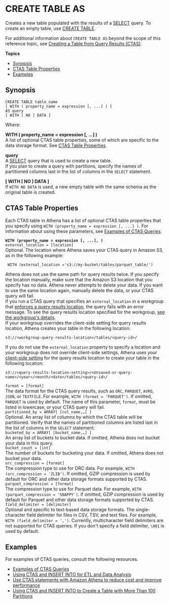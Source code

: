 # CREATE TABLE AS<a name="create-table-as"></a>

Creates a new table populated with the results of a [SELECT](select.md) query\. To create an empty table, use [CREATE TABLE](create-table.md)\.

For additional information about `CREATE TABLE AS` beyond the scope of this reference topic, see [Creating a Table from Query Results \(CTAS\)](ctas.md)\.

**Topics**
+ [Synopsis](#synopsis)
+ [CTAS Table Properties](#ctas-table-properties)
+ [Examples](#ctas-table-examples)

## Synopsis<a name="synopsis"></a>

```
CREATE TABLE table_name
[ WITH ( property_name = expression [, ...] ) ]
AS query
[ WITH [ NO ] DATA ]
```

Where:

**WITH \( property\_name = expression \[, \.\.\.\] \)**  
A list of optional CTAS table properties, some of which are specific to the data storage format\. See [CTAS Table Properties](#ctas-table-properties)\.

**query**  
A [SELECT](select.md) query that is used to create a new table\.  
If you plan to create a query with partitions, specify the names of partitioned columns last in the list of columns in the `SELECT` statement\.

**\[ WITH \[ NO \] DATA \]**  
If `WITH NO DATA` is used, a new empty table with the same schema as the original table is created\.

## CTAS Table Properties<a name="ctas-table-properties"></a>

Each CTAS table in Athena has a list of optional CTAS table properties that you specify using `WITH (property_name = expression [, ...] )`\. For information about using these parameters, see [Examples of CTAS Queries](ctas-examples.md)\.

**`WITH (property_name = expression [, ...], )`**    
`external_location = [location]`   
Optional\. The location where Athena saves your CTAS query in Amazon S3, as in the following example:  

```
 WITH (external_location ='s3://my-bucket/tables/parquet_table/')
```
Athena does not use the same path for query results twice\. If you specify the location manually, make sure that the Amazon S3 location that you specify has no data\. Athena never attempts to delete your data\. If you want to use the same location again, manually delete the data, or your CTAS query will fail\.  
If you run a CTAS query that specifies an `external_location` in a workgroup that [enforces a query results location](workgroups-settings-override.md), the query fails with an error message\. To see the query results location specified for the workgroup, [see the workgroup's details](workgroups-create-update-delete.md#viewing-details-workgroups)\.  
If your workgroup overrides the client\-side setting for query results location, Athena creates your table in the following location:  

```
s3://<workgroup-query-results-location>/tables/<query-id>/
```
If you do not use the `external_location` property to specify a location and your workgroup does not override client\-side settings, Athena uses your [client\-side setting](querying.md#query-results-specify-location-console) for the query results location to create your table in the following location:  

```
s3://<query-results-location-setting>/<Unsaved-or-query-name>/<year>/<month/<date>/tables/<query-id>/
```  
`format = [format]`  
The data format for the CTAS query results, such as `ORC`, `PARQUET`, `AVRO`, `JSON`, or `TEXTFILE`\. For example, `WITH (format = 'PARQUET')`\. If omitted, `PARQUET` is used by default\. The name of this parameter, `format`, must be listed in lowercase, or your CTAS query will fail\.  
`partitioned_by = ARRAY[ [col_name,…] ]`  
Optional\. An array list of columns by which the CTAS table will be partitioned\. Verify that the names of partitioned columns are listed last in the list of columns in the `SELECT` statement\.   
`bucketed_by = ARRAY[ [bucket_name,…] ]`  
An array list of buckets to bucket data\. If omitted, Athena does not bucket your data in this query\.  
`bucket_count = [int]`  
The number of buckets for bucketing your data\. If omitted, Athena does not bucket your data\.  
`orc_compression = [format]`  
The compression type to use for ORC data\. For example, `WITH (orc_compression = 'ZLIB')`\. If omitted, GZIP compression is used by default for ORC and other data storage formats supported by CTAS\.  
`parquet_compression = [format]`  
The compression type to use for Parquet data\. For example, `WITH (parquet_compression = 'SNAPPY')`\. If omitted, GZIP compression is used by default for Parquet and other data storage formats supported by CTAS\.  
`field_delimiter = [delimiter]`  
Optional and specific to text\-based data storage formats\. The single\-character field delimiter for files in CSV, TSV, and text files\. For example, `WITH (field_delimiter = ',')`\. Currently, multicharacter field delimiters are not supported for CTAS queries\. If you don't specify a field delimiter, `\001` is used by default\.

## Examples<a name="ctas-table-examples"></a>

For examples of CTAS queries, consult the following resources\.
+ [Examples of CTAS Queries](ctas-examples.md)
+ [Using CTAS and INSERT INTO for ETL and Data Analysis](ctas-insert-into-etl.md)
+ [Use CTAS statements with Amazon Athena to reduce cost and improve performance](http://aws.amazon.com/blogs/big-data/using-ctas-statements-with-amazon-athena-to-reduce-cost-and-improve-performance/)
+ [Using CTAS and INSERT INTO to Create a Table with More Than 100 Partitions](ctas-insert-into.md)
